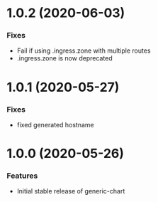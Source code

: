 # 1.0.2 (2020-06-03)
### Fixes
- Fail if using .ingress.zone with multiple routes
- .ingress.zone is now deprecated 

# 1.0.1 (2020-05-27)
### Fixes
- fixed generated hostname

# 1.0.0 (2020-05-26)
### Features
- Initial stable release of generic-chart
